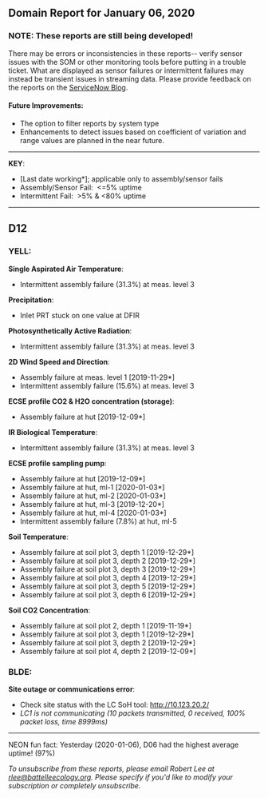 ## Domain Report for January 06, 2020


### NOTE: These reports are still being developed!
There may be errors or inconsistencies in these reports-- verify sensor issues with the SOM or other monitoring tools before putting in a trouble ticket. What are displayed as sensor failures or intermittent failures may instead be transient issues in streaming data.
Please provide feedback on the reports on the [ServiceNow Blog](https://neon.service-now.com/community?id=community_blog&sys_id=9b4fbe8adbed734017ecf9041d9619be).

#### Future Improvements: 
 - The option to filter reports by system type 
 - Enhancements to detect issues based on coefficient of variation and range values are planned in the near future.

***

**KEY**:

 - [Last date working*]; applicable only to assembly/sensor fails
 - Assembly/Sensor Fail:&nbsp;&nbsp;<=5% uptime
 - Intermittent Fail:&nbsp;&nbsp;>5% & <80% uptime

***
## D12

### YELL:

**Single Aspirated Air Temperature**:
 - Intermittent assembly failure (31.3%) at meas. level 3

**Precipitation**:
 - Inlet PRT stuck on one value at DFIR

**Photosynthetically Active Radiation**:
 - Intermittent assembly failure (31.3%) at meas. level 3

**2D Wind Speed and Direction**:
 - Assembly failure at meas. level 1 [2019-11-29*]
 - Intermittent assembly failure (15.6%) at meas. level 3

**ECSE profile CO2 & H2O concentration (storage)**:
 - Assembly failure at hut [2019-12-09*]

**IR Biological Temperature**:
 - Intermittent assembly failure (31.3%) at meas. level 3

**ECSE profile sampling pump**:
 - Assembly failure at hut [2019-12-09*]
 - Assembly failure at hut, ml-1 [2020-01-03*]
 - Assembly failure at hut, ml-2 [2020-01-03*]
 - Assembly failure at hut, ml-3 [2019-12-20*]
 - Assembly failure at hut, ml-4 [2020-01-03*]
 - Intermittent assembly failure (7.8%) at hut, ml-5

**Soil Temperature**:
 - Assembly failure at soil plot 3, depth 1 [2019-12-29*]
 - Assembly failure at soil plot 3, depth 2 [2019-12-29*]
 - Assembly failure at soil plot 3, depth 3 [2019-12-29*]
 - Assembly failure at soil plot 3, depth 4 [2019-12-29*]
 - Assembly failure at soil plot 3, depth 5 [2019-12-29*]
 - Assembly failure at soil plot 3, depth 6 [2019-12-29*]

**Soil CO2 Concentration**:
 - Assembly failure at soil plot 2, depth 1 [2019-11-19*]
 - Assembly failure at soil plot 3, depth 1 [2019-12-29*]
 - Assembly failure at soil plot 3, depth 2 [2019-12-29*]
 - Assembly failure at soil plot 4, depth 2 [2019-12-09*]

### BLDE:

**Site outage or communications error**:
 - Check site status with the LC SoH tool: http://10.123.20.2/
 - _LC1 is not communicating (10 packets transmitted, 0 received, 100% packet loss, time 8999ms)_

***
NEON fun fact: Yesterday (2020-01-06), D06 had the highest average uptime! (97%)

_To unsubscribe from these reports, please email Robert Lee at rlee@battelleecology.org. Please specify if you'd like to modify your subscription or completely unsubscribe._

